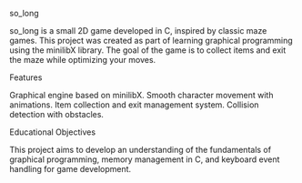 so_long

so_long is a small 2D game developed in C, inspired by classic maze games. This project was created as part of learning graphical programming using the minilibX library. The goal of the game is to collect items and exit the maze while optimizing your moves.

Features

Graphical engine based on minilibX.
Smooth character movement with animations.
Item collection and exit management system.
Collision detection with obstacles.

Educational Objectives

This project aims to develop an understanding of the fundamentals of graphical programming, memory management in C, and keyboard event handling for game development.

